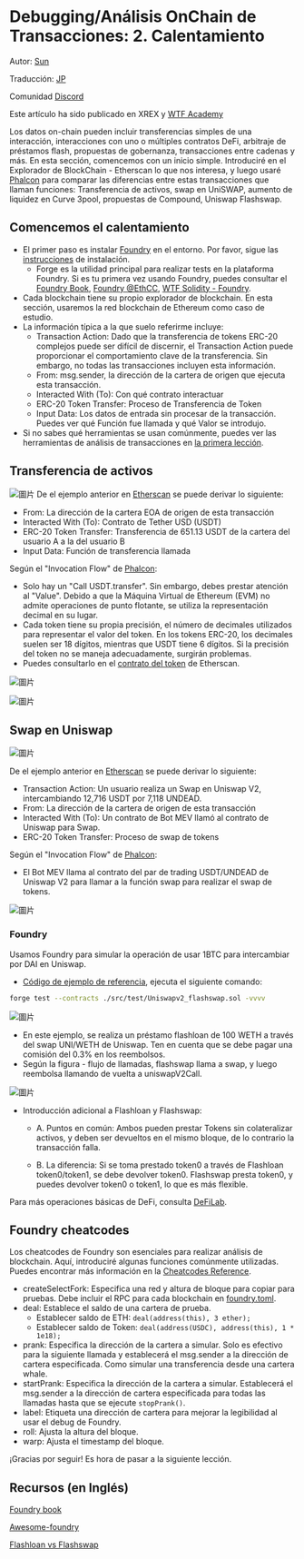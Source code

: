 # Debugging/Análisis OnChain de Transacciones: 2. Calentamiento

Autor: [Sun](https://twitter.com/1nf0s3cpt)

Traducción: [JP](https://x.com/CanonicalJP)

Comunidad [Discord](https://discord.gg/Fjyngakf3h)

Este artículo ha sido publicado en XREX y [WTF Academy](https://github.com/AmazingAng/WTF-Solidity#%E9%93%BE%E4%B8%8A%E5%A8%81%E8%83%81%E5%88%86%E6%9E%90)

Los datos on-chain pueden incluir transferencias simples de una interacción, interacciones con uno o múltiples contratos DeFi, arbitraje de préstamos flash, propuestas de gobernanza, transacciones entre cadenas y más. En esta sección, comencemos con un inicio simple.
Introduciré en el Explorador de BlockChain - Etherscan lo que nos interesa, y luego usaré [Phalcon](https://phalcon.blocksec.com/) para comparar las diferencias entre estas transacciones que llaman funciones: Transferencia de activos, swap en UniSWAP, aumento de liquidez en Curve 3pool, propuestas de Compound, Uniswap Flashswap.

## Comencemos el calentamiento

- El primer paso es instalar [Foundry](https://github.com/foundry-rs/foundry) en el entorno. Por favor, sigue las [instrucciones](https://book.getfoundry.sh/getting-started/installation) de instalación.
  - Forge es la utilidad principal para realizar tests en la plataforma Foundry. Si es tu primera vez usando Foundry, puedes consultar el [Foundry Book](https://book.getfoundry.sh/), [Foundry @EthCC](https://www.youtube.com/watch?v=wJnywGB33O4), [WTF Solidity - Foundry](https://github.com/AmazingAng/WTF-Solidity/blob/main/Topics/Tools/TOOL07_Foundry/readme.md).
- Cada blockchain tiene su propio explorador de blockchain. En esta sección, usaremos la red blockchain de Ethereum como caso de estudio.
- La información típica a la que suelo referirme incluye:
  - Transaction Action: Dado que la transferencia de tokens ERC-20 complejos puede ser difícil de discernir, el Transaction Action puede proporcionar el comportamiento clave de la transferencia. Sin embargo, no todas las transacciones incluyen esta información.
  - From: msg.sender, la dirección de la cartera de origen que ejecuta esta transacción.
  - Interacted With (To): Con qué contrato interactuar
  - ERC-20 Token Transfer: Proceso de Transferencia de Token
  - Input Data: Los datos de entrada sin procesar de la transacción. Puedes ver qué Función fue llamada y qué Valor se introdujo.
- Si no sabes qué herramientas se usan comúnmente, puedes ver las herramientas de análisis de transacciones en [la primera lección](https://github.com/SunWeb3Sec/DeFiHackLabs/tree/main/academy/onchain_debug/01_tools/es).

## Transferencia de activos

![圖片](https://user-images.githubusercontent.com/52526645/211021954-6c5828be-7293-452b-8ef6-a268db54b932.png)
De el ejemplo anterior en [Etherscan](https://etherscan.io/tx/0x836ef3d01a52c4b9304c3d683f6ff2b296c7331b6fee86e3b116732ce1d5d124) se puede derivar lo siguiente:

- From: La dirección de la cartera EOA de origen de esta transacción
- Interacted With (To): Contrato de Tether USD (USDT)
- ERC-20 Token Transfer: Transferencia de 651.13 USDT de la cartera del usuario A a la del usuario B
- Input Data: Función de transferencia llamada

Según el "Invocation Flow" de [Phalcon](https://phalcon.blocksec.com/tx/eth/0x836ef3d01a52c4b9304c3d683f6ff2b296c7331b6fee86e3b116732ce1d5d124):

- Solo hay un "Call USDT.transfer". Sin embargo, debes prestar atención al "Value". Debido a que la Máquina Virtual de Ethereum (EVM) no admite operaciones de punto flotante, se utiliza la representación decimal en su lugar.
- Cada token tiene su propia precisión, el número de decimales utilizados para representar el valor del token. En los tokens ERC-20, los decimales suelen ser 18 dígitos, mientras que USDT tiene 6 dígitos. Si la precisión del token no se maneja adecuadamente, surgirán problemas.
- Puedes consultarlo en el [contrato del token](https://etherscan.io/token/0xdac17f958d2ee523a2206206994597c13d831ec7) de Etherscan.

![圖片](https://user-images.githubusercontent.com/52526645/211123692-d7224ced-bc0b-47a1-a876-2af086e2fce9.png)

![圖片](https://user-images.githubusercontent.com/52526645/211022964-f819b35c-d442-488c-9645-7733af219d1c.png)

## Swap en Uniswap

![圖片](https://user-images.githubusercontent.com/52526645/211029091-c24963c7-d2f8-44f4-ad6a-a9185f98ec85.png)

De el ejemplo anterior en [Etherscan](https://etherscan.io/tx/0x1cd5ceda7e2b2d8c66f8c5657f27ef6f35f9e557c8d1532aa88665a37130da84) se puede derivar lo siguiente:

- Transaction Action: Un usuario realiza un Swap en Uniswap V2, intercambiando 12,716 USDT por 7,118 UNDEAD.
- From: La dirección de la cartera de origen de esta transacción
- Interacted With (To): Un contrato de Bot MEV llamó al contrato de Uniswap para Swap.
- ERC-20 Token Transfer: Proceso de swap de tokens

Según el "Invocation Flow" de [Phalcon](https://phalcon.blocksec.com/tx/eth/0x1cd5ceda7e2b2d8c66f8c5657f27ef6f35f9e557c8d1532aa88665a37130da84):

- El Bot MEV llama al contrato del par de trading USDT/UNDEAD de Uniswap V2 para llamar a la función swap para realizar el swap de tokens.

![圖片](https://user-images.githubusercontent.com/52526645/211029737-4a606d32-2c96-41e9-aef7-82fe1fb4b21d.png)

### Foundry

Usamos Foundry para simular la operación de usar 1BTC para intercambiar por DAI en Uniswap.

- [Código de ejemplo de referencia](https://github.com/SunWeb3Sec/DeFiLabs/blob/main/src/test/Uniswapv2.sol), ejecuta el siguiente comando:

```sh
forge test --contracts ./src/test/Uniswapv2_flashswap.sol -vvvv
```

![圖片](https://user-images.githubusercontent.com/52526645/211125357-695c3fd0-4a56-4a70-9c98-80bac65586b8.png)

- En este ejemplo, se realiza un préstamo flashloan de 100 WETH a través del swap UNI/WETH de Uniswap. Ten en cuenta que se debe pagar una comisión del 0.3% en los reembolsos.
- Según la figura - flujo de llamadas, flashswap llama a swap, y luego reembolsa llamando de vuelta a uniswapV2Call.

![圖片](https://user-images.githubusercontent.com/52526645/211038895-a1bc681a-41cd-4900-a745-3d3ddd0237d4.png)

- Introducción adicional a Flashloan y Flashswap:

  - A. Puntos en común:
Ambos pueden prestar Tokens sin colateralizar activos, y deben ser devueltos en el mismo bloque, de lo contrario la transacción falla.

  - B. La diferencia:
Si se toma prestado token0 a través de Flashloan token0/token1, se debe devolver token0. Flashswap presta token0, y puedes devolver token0 o token1, lo que es más flexible.

Para más operaciones básicas de DeFi, consulta [DeFiLab](https://github.com/SunWeb3Sec/DeFiLabs).

## Foundry cheatcodes

Los cheatcodes de Foundry son esenciales para realizar análisis de blockchain. Aquí, introduciré algunas funciones comúnmente utilizadas. Puedes encontrar más información en la [Cheatcodes Reference](https://book.getfoundry.sh/cheatcodes/).

- createSelectFork: Especifica una red y altura de bloque para copiar para pruebas. Debe incluir el RPC para cada blockchain en [foundry.toml](https://github.com/SunWeb3Sec/DeFiHackLabs/blob/main/foundry.toml).
- deal: Establece el saldo de una cartera de prueba.
  - Establecer saldo de ETH:  `deal(address(this), 3 ether);`
  - Establecer saldo de Token: `deal(address(USDC), address(this), 1 * 1e18);`
- prank: Especifica la dirección de la cartera a simular. Solo es efectivo para la siguiente llamada y establecerá el msg.sender a la dirección de cartera especificada. Como simular una transferencia desde una cartera whale.
- startPrank: Especifica la dirección de la cartera a simular. Establecerá el msg.sender a la dirección de cartera especificada para todas las llamadas hasta que se ejecute `stopPrank()`.
- label: Etiqueta una dirección de cartera para mejorar la legibilidad al usar el debug de Foundry.
- roll: Ajusta la altura del bloque.
- warp: Ajusta el timestamp del bloque.

¡Gracias por seguir! Es hora de pasar a la siguiente lección.

## Recursos (en Inglés)

[Foundry book](https://book.getfoundry.sh/)

[Awesome-foundry](https://github.com/crisgarner/awesome-foundry)

[Flashloan vs Flashswap](https://blog.infura.io/post/build-a-flash-loan-arbitrage-bot-on-infura-part-i)
